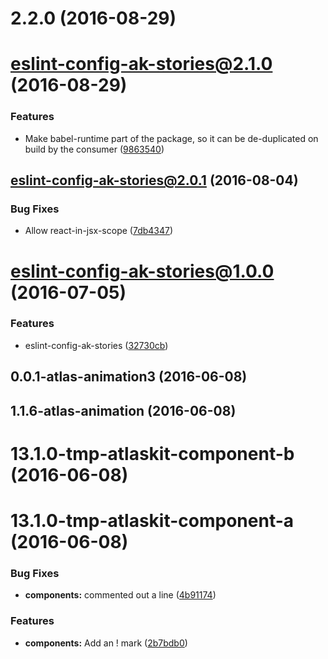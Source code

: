 <a name="2.2.0"></a>
# 2.2.0 (2016-08-29)



<a name="eslint-config-ak-stories@2.1.0"></a>
# eslint-config-ak-stories@2.1.0 (2016-08-29)


### Features

* Make babel-runtime part of the package, so it can be de-duplicated on build by the consumer ([9863540](https://bitbucket.org/atlassian/atlaskit/commits/9863540))



<a name="eslint-config-ak-stories@2.0.1"></a>
## eslint-config-ak-stories@2.0.1 (2016-08-04)


### Bug Fixes

* Allow react-in-jsx-scope ([7db4347](https://bitbucket.org/atlassian/atlaskit/commits/7db4347))



<a name="eslint-config-ak-stories@1.0.0"></a>
# eslint-config-ak-stories@1.0.0 (2016-07-05)


### Features

* eslint-config-ak-stories ([32730cb](https://bitbucket.org/atlassian/atlaskit/commits/32730cb))



<a name="0.0.1-atlas-animation3"></a>
## 0.0.1-atlas-animation3 (2016-06-08)



<a name="1.1.6-atlas-animation"></a>
## 1.1.6-atlas-animation (2016-06-08)



<a name="13.1.0-tmp-atlaskit-component-b"></a>
# 13.1.0-tmp-atlaskit-component-b (2016-06-08)



<a name="13.1.0-tmp-atlaskit-component-a"></a>
# 13.1.0-tmp-atlaskit-component-a (2016-06-08)


### Bug Fixes

* **components:** commented out a line ([4b91174](https://bitbucket.org/atlassian/atlaskit/commits/4b91174))


### Features

* **components:** Add an ! mark ([2b7bdb0](https://bitbucket.org/atlassian/atlaskit/commits/2b7bdb0))



